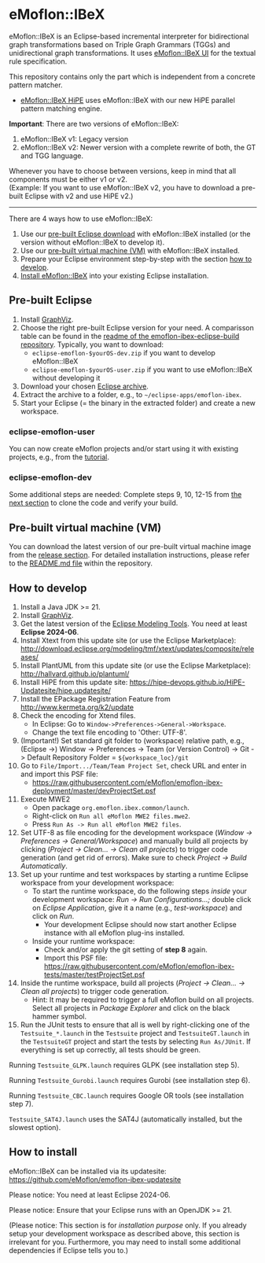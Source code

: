 # eMoflon::IBeX

eMoflon::IBeX is an Eclipse-based incremental interpreter for
	bidirectional graph transformations based on Triple Graph Grammars (TGGs)
	and unidirectional graph transformations.
It uses [eMoflon::IBeX UI](https://github.com/eMoflon/emoflon-ibex-ui)
	for the textual rule specification.

This repository contains only the part which is independent from a concrete pattern matcher.
- [eMoflon::IBeX HiPE](https://github.com/eMoflon/emoflon-ibex-hipe)
	uses eMoflon::IBeX with our new HiPE parallel pattern matching engine.

**Important**:
There are two versions of eMoflon::IBeX:
1. eMoflon::IBeX v1: Legacy version
1. eMoflon::IBeX v2: Newer version with a complete rewrite of both, the GT and TGG language.

Whenever you have to choose between versions, keep in mind that all components must be either v1 or v2.  
(Example: If you want to use eMoflon::IBeX v2, you have to download a pre-built Eclipse with v2 and use HiPE v2.)

---

There are 4 ways how to use eMoflon::IBeX:
1. Use our [pre-built Eclipse download](#pre-built-eclipse) with eMoflon::IBeX installed (or the version without eMoflon::IBeX to develop it).
1. Use our [pre-built virtual machine (VM)](#pre-built-virtual-machine-vm) with eMoflon::IBeX installed.
1. Prepare your Eclipse environment step-by-step with the section [how to develop](#how-to-develop).
1. [Install eMoflon::IBeX](#how-to-install) into your existing Eclipse installation.


## Pre-built Eclipse

1. Install [GraphViz](http://www.graphviz.org/download/).
1. Choose the right pre-built Eclipse version for your need. A comparisson table can be found in the [readme of the emoflon-ibex-eclipse-build repository](https://github.com/eMoflon/emoflon-ibex-eclipse-build). Typically, you want to download:
	+ `eclipse-emoflon-$yourOS-dev.zip` if you want to develop eMoflon::IBeX
	+ `eclipse-emoflon-$yourOS-user.zip` if you want to use eMoflon::IBeX without developing it
1. Download your chosen [Eclipse archive](https://github.com/eMoflon/emoflon-ibex-eclipse-build/releases/latest).
1. Extract the archive to a folder, e.g., to `~/eclipse-apps/emoflon-ibex`.
1. Start your Eclipse (= the binary in the extracted folder) and create a new workspace.

### eclipse-emoflon-user

You can now create eMoflon projects and/or start using it with existing projects, e.g., from the [tutorial](https://github.com/eMoflon/emoflon-ibex-tutorial).

### eclipse-emoflon-dev

Some additional steps are needed:
Complete steps 9, 10, 12-15 from [the next section](#how-to-develop) to clone the code and verify your build.


## Pre-built virtual machine (VM)

You can download the latest version of our pre-built virtual machine image from the [release section](https://github.com/eMoflon/emoflon-ibex-vm/releases).
For detailed installation instructions, please refer to the [README.md file](https://github.com/eMoflon/emoflon-ibex-vm#usageinstallation) within the repository.


## How to develop

1. Install a Java JDK >= 21.
1. Install [GraphViz](http://www.graphviz.org/download/).
1. Get the latest version of the [Eclipse Modeling Tools](https://www.eclipse.org/downloads/packages/). You need at least **Eclipse 2024-06**.
1. Install Xtext from this update site (or use the Eclipse Marketplace):
	http://download.eclipse.org/modeling/tmf/xtext/updates/composite/releases/
1. Install PlantUML from this update site (or use the Eclipse Marketplace):
	http://hallvard.github.io/plantuml/
1. Install HiPE from this update site:
	https://hipe-devops.github.io/HiPE-Updatesite/hipe.updatesite/
1. Install the EPackage Registration Feature from http://www.kermeta.org/k2/update
1. Check the encoding for Xtend files.
    - In Eclipse: Go to ```Window->Preferences->General->Workspace```.
    - Change the text file encoding to 'Other: UTF-8'.
1. (Important!) Set standard git folder to (workspace) relative path, e.g., (Eclipse ->) Window -> Preferences -> Team (or Version Control) -> Git -> Default Repository Folder = `${workspace_loc}/git`
1. Go to ```File/Import.../Team/Team Project Set```, check URL and enter in and import this PSF file:
	- https://raw.githubusercontent.com/eMoflon/emoflon-ibex-deployment/master/devProjectSet.psf
1. Execute MWE2
    - Open package ```org.emoflon.ibex.common/launch```.
    - Right-click on ```Run all eMoflon MWE2 files.mwe2```.
    - Press ```Run As -> Run all eMoflon MWE2 files```.
1. Set UTF-8 as file encoding for the development workspace (*Window &rarr; Preferences &rarr; General/Workspace*) and manually build all projects by clicking (*Project &rarr; Clean... &rarr; Clean all projects*) to trigger code generation (and get rid of errors). Make sure to check *Project &rarr; Build Automatically*.
1. Set up your runtime and test workspaces by starting a runtime Eclipse workspace from your development workspace:
	- To start the runtime workspace, do the following steps *inside* your development workspace: *Run &rarr; Run Configurations...;* double click on *Eclipse Application*, give it a name (e.g., *test-workspace*) and click on *Run*.
		- Your development Eclipse should now start another Eclipse instance with all eMoflon plug-ins installed.
	- Inside your runtime workspace:
		- Check and/or apply the git setting of **step 8** again.
		- Import this PSF file:  
		https://raw.githubusercontent.com/eMoflon/emoflon-ibex-tests/master/testProjectSet.psf
1. Inside the runtime workspace, build all projects (*Project &rarr; Clean... &rarr; Clean all projects*) to trigger code generation.
	- Hint: It may be required to trigger a full eMoflon build on all projects. Select all projects in *Package Explorer* and click on the black hammer symbol.
1. Run the JUnit tests to ensure that all is well by right-clicking
	one of the ```Testsuite_*.launch``` in the ```Testsuite``` project
	and ```TestsuiteGT.launch``` in the ```TestsuiteGT``` project
	and start the tests by selecting ```Run As/JUnit```.
	If everything is set up correctly, all tests should be green.

Running ```Testsuite_GLPK.launch``` requires GLPK (see installation step 5).
	
Running ```Testsuite_Gurobi.launch``` requires Gurobi (see installation step 6).

Running ```Testsuite_CBC.launch``` requires Google OR tools (see installation step 7).

```Testsuite_SAT4J.launch``` uses the SAT4J (automatically installed, but the slowest option).  


## How to install

eMoflon::IBeX can be installed via its updatesite: https://github.com/eMoflon/emoflon-ibex-updatesite

Please notice: You need at least Eclipse 2024-06.

Please notice: Ensure that your Eclipse runs with an OpenJDK >= 21.

(Please notice:
This section is for *installation purpose* only.
If you already setup your development workspace as described above, this section is irrelevant for you.
Furthermore, you may need to install some additional dependencies if Eclipse tells you to.)
